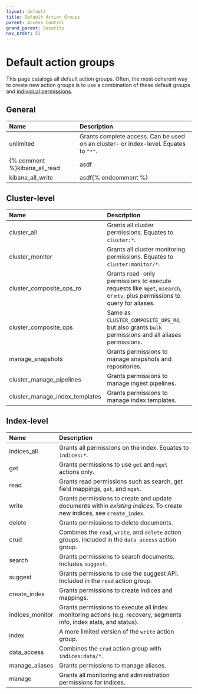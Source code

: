 ```yaml
---
layout: default
title: Default Action Groups
parent: Access Control
grand_parent: Security
nav_order: 51
---
```


# Default action groups

This page catalogs all default action groups. Often, the most coherent way to create new action groups is to use a combination of these default groups and [individual permissions](../permissions).


## General

Name | Description
:--- | :---
unlimited | Grants complete access. Can be used on an cluster- or index-level. Equates to `"*"`.
{% comment %}kibana_all_read | asdf
kibana_all_write | asdf{% endcomment %}



## Cluster-level

Name | Description
:---| :---
cluster_all | Grants all cluster permissions. Equates to `cluster:*`.
cluster_monitor | Grants all cluster monitoring permissions. Equates to `cluster:monitor/*`.
cluster_composite_ops_ro | Grants read-only permissions to execute requests like `mget`, `msearch`, or `mtv`, plus permissions to query for aliases.
cluster_composite_ops | Same as `CLUSTER_COMPOSITE_OPS_RO`, but also grants `bulk` permissions and all aliases permissions.
manage_snapshots | Grants permissions to manage snapshots and repositories.
cluster_manage_pipelines | Grants permissions to manage ingest pipelines.
cluster_manage_index_templates | Grants permissions to manage index templates.


## Index-level

Name | Description
:--- | :---
indices_all | Grants all permissions on the index. Equates to `indices:*`.
get | Grants permissions to use `get` and `mget` actions only.
read | Grants read permissions such as search, get field mappings, `get`, and `mget`.
write | Grants permissions to create and update documents within *existing indices*. To create new indices, see `create_index`.
delete | Grants permissions to delete documents.
crud | Combines the `read`, `write`, and `delete` action groups. Included in the `data_access` action group.
search | Grants permissions to search documents. Includes `suggest`.
suggest | Grants permissions to use the suggest API. Included in the `read` action group.
create_index | Grants permissions to create indices and mappings.
indices_monitor | Grants permissions to execute all index monitoring actions (e.g. recovery, segments info, index stats, and status).
index | A more limited version of the `write` action group.
data_access | Combines the `crud` action group with `indices:data/*`.
manage_aliases | Grants permissions to manage aliases.
manage | Grants all monitoring and administration permissions for indices.

